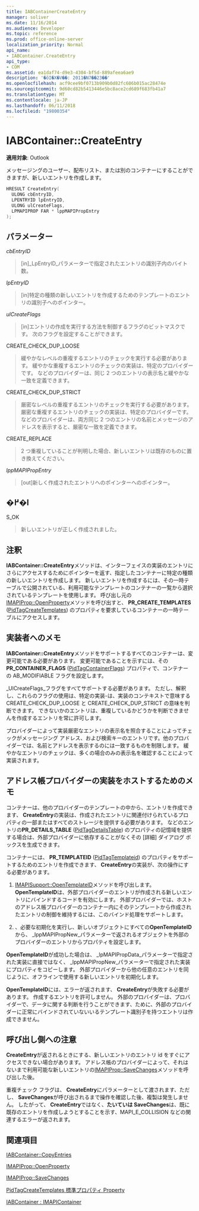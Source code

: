 ```yaml
---
title: IABContainerCreateEntry
manager: soliver
ms.date: 11/16/2014
ms.audience: Developer
ms.topic: reference
ms.prod: office-online-server
localization_priority: Normal
api_name:
- IABContainer.CreateEntry
api_type:
- COM
ms.assetid: ea1daf74-d9e3-4304-bf5d-889afeea6ae9
description: '�ŏI�X�V��: 2011�N7��23��'
ms.openlocfilehash: acf9cee9bf0713b909b0d82fc606b015ac28474e
ms.sourcegitcommit: 9d60cd82b5413446e5bc8ace2cd689f683fb41a7
ms.translationtype: MT
ms.contentlocale: ja-JP
ms.lasthandoff: 06/11/2018
ms.locfileid: "19800354"
---
```

# <a name="iabcontainercreateentry"></a>IABContainer::CreateEntry

  
  
**適用対象**: Outlook 
  
メッセージングのユーザー、配布リスト、または別のコンテナーにすることができますが、新しいエントリを作成します。
  
```cpp
HRESULT CreateEntry(
  ULONG cbEntryID,
  LPENTRYID lpEntryID,
  ULONG ulCreateFlags,
  LPMAPIPROP FAR * lppMAPIPropEntry
);
```

## <a name="parameters"></a>パラメーター

 _cbEntryID_
  
> [in]_LpEntryID_パラメーターで指定されたエントリの識別子内のバイト数。 
    
 _lpEntryID_
  
> [in]特定の種類の新しいエントリを作成するためのテンプレートのエントリの識別子へのポインター。 
    
 _ulCreateFlags_
  
> [in]エントリの作成を実行する方法を制御するフラグのビットマスクです。 次のフラグを設定することができます。
    
CREATE_CHECK_DUP_LOOSE 
  
> 緩やかなレベルの重複するエントリのチェックを実行する必要があります。 緩やかな重複するエントリのチェックの実装は、特定のプロバイダーです。 などのプロバイダーは、同じ 2 つのエントリの表示名と緩やかな一致を定義できます。
    
CREATE_CHECK_DUP_STRICT 
  
> 厳密なレベルの重複するエントリのチェックを実行する必要があります。 厳密な重複するエントリのチェックの実装は、特定のプロバイダーです。 などのプロバイダーは、両方同じ 2 つのエントリの名前とメッセージのアドレスを表示すると、厳密な一致を定義できます。
    
CREATE_REPLACE 
  
> 2 つ重複していることが判明した場合、新しいエントリは既存のものに置き換えてください。
    
 _lppMAPIPropEntry_
  
> [out]新しく作成されたエントリへのポインターへのポインター。
    
## <a name="return-value"></a>�߂�l

S_OK 
  
> 新しいエントリが正しく作成されました。
    
## <a name="remarks"></a>注釈

**IABContainer::CreateEntry**メソッドは、インターフェイスの実装のエントリにさらにアクセスするためにポインターを返す、指定したコンテナーに特定の種類の新しいエントリを作成します。 新しいエントリを作成するには、その一時テーブルで公開されている、利用可能なテンプレートのコンテナーの一覧から選択されているテンプレートを使用します。 呼び出し元の[IMAPIProp::OpenProperty](imapiprop-openproperty.md)メソッドを呼び出すと、 **PR_CREATE_TEMPLATES** ([PidTagCreateTemplates](pidtagcreatetemplates-canonical-property.md)) のプロパティを要求しているコンテナーの一時テーブルにアクセスします。 
  
## <a name="notes-to-implementers"></a>実装者へのメモ

**IABContainer::CreateEntry**メソッドをサポートするすべてのコンテナーは、変更可能である必要があります。 変更可能であることを示すには、その**PR_CONTAINER_FLAGS** ([PidTagContainerFlags](pidtagcontainerflags-canonical-property.md)) プロパティで、コンテナーの AB_MODIFIABLE フラグを設定します。 
  
_UlCreateFlags_フラグをすべてサポートする必要があります。 ただし、解釈し、これらのフラグの使用は、特定の実装-は、実装のコンテキストで意味する CREATE_CHECK_DUP_LOOSE と CREATE_CHECK_DUP_STRICT の意味を判断できます。 できないかのエントリは、重複しているかどうかを判断できませんを作成するエントリを常に許可します。 
  
プロバイダーによって実装厳密なエントリの表示名を照合することによってチェックがメッセージング アドレス、および検索キーのエントリです。他のプロバイダーでは、名前とアドレスを表示するのには一致するものを制限します。 緩やかなエントリのチェックは、多くの場合のみの表示名を確認することによって実装されます。 
  
## <a name="notes-to-host-address-book-provider-implementers"></a>アドレス帳プロバイダーの実装をホストするためのメモ

コンテナーは、他のプロバイダーのテンプレートの中から、エントリを作成できます、 **CreateEntry**の実装は、作成されたエントリに関連付けられているプロパティの一部またはすべてのストレージを提供する必要があります。 などのエントリの**PR_DETAILS_TABLE** ([PidTagDetailsTable](pidtagdetailstable-canonical-property.md)) のプロパティの記憶域を提供する場合は、外部プロバイダーに依存することがなくその [詳細] ダイアログ ボックスを生成できます。 
  
コンテナーには、 **PR_TEMPLATEID** ([PidTagTemplateid](pidtagtemplateid-canonical-property.md)) のプロパティをサポートするためのエントリを作成できます、 **CreateEntry**の実装が、次の操作にする必要があります。 
  
1. [IMAPISupport::OpenTemplateID](imapisupport-opentemplateid.md)メソッドを呼び出します。 **OpenTemplateID**は、外部プロバイダーのエントリが作成される新しいエントリにバインドするコードを有効にします。 外部プロバイダーでは、ホストのアドレス帳プロバイダーのコンテナー内にそのテンプレートから作成されたエントリの制御を維持するには、このバインド処理をサポートします。 
    
2. 、必要な初期化を実行し、新しいオブジェクトにすべての**OpenTemplateID**から、 _lppMAPIPropNew_パラメーターで返されるオブジェクトを外部のプロバイダーのエントリからプロパティを設定します。
    
**OpenTemplateID**が成功した場合は、 _lpMAPIPropData_パラメーターで指定された実装に直接ではなく、 _lppMAPIPropNew_パラメーターで指定された実装にプロパティをコピーします。 外部プロバイダーから他の任意のエントリを同じように、オフラインで使用する新しいエントリを初期化します。 
  
**OpenTemplateID**には、エラーが返されます、 **CreateEntry**が失敗する必要があります。 作成するエントリを許可しません。 外部のプロバイダーは、プロバイダーで、データに関する判断を行うことができます、ために、外部のプロバイダーに正常にバインドされていないいるテンプレート識別子を持つエントリは作成できません。 
  
## <a name="notes-to-callers"></a>呼び出し側への注意

**CreateEntry**が返されるときにする、新しいエントリのエントリ id をすぐにアクセスできない場合があります。 アドレス帳のプロバイダーによって、それはないまで利用可能な新しいエントリの[IMAPIProp::SaveChanges](imapiprop-savechanges.md)メソッドを呼び出した後。 
  
重複チェック フラグは、 **CreateEntry**にパラメーターとして渡されます、ただし、 **SaveChanges**が呼び出されるまで操作を確認した後、複製は発生しません。 したがって、 **CreateEntry**ではなく、**たいていは SaveChanges**は、既に既存のエントリを作成しようとすることを示す、MAPI_E_COLLISION などの関連するエラーが返されます。
  
## <a name="see-also"></a>関連項目



[IABContainer::CopyEntries](iabcontainer-copyentries.md)
  
[IMAPIProp::OpenProperty](imapiprop-openproperty.md)
  
[IMAPIProp::SaveChanges](imapiprop-savechanges.md)
  
[PidTagCreateTemplates 標準プロパティ Property](pidtagcreatetemplates-canonical-property.md)
  
[IABContainer : IMAPIContainer](iabcontainerimapicontainer.md)

